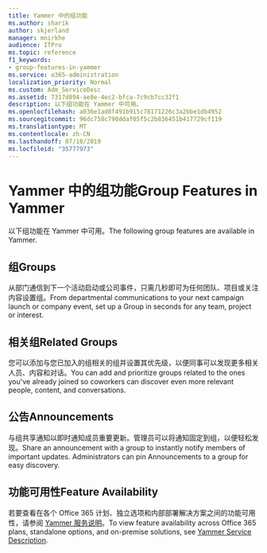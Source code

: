 ```yaml
---
title: Yammer 中的组功能
ms.author: sharik
author: skjerland
manager: mnirkhe
audience: ITPro
ms.topic: reference
f1_keywords:
- group-features-in-yammer
ms.service: o365-administration
localization_priority: Normal
ms.custom: Adm_ServiceDesc
ms.assetid: 7317d894-ae8e-4ec2-bfca-7c9cb7cc32f1
description: 以下组功能在 Yammer 中可用。
ms.openlocfilehash: a036e1ad8f491b915c78171226c3a2bbe1db4952
ms.sourcegitcommit: 96dc758c790ddaf05f5c2b836451b417729cf119
ms.translationtype: MT
ms.contentlocale: zh-CN
ms.lasthandoff: 07/18/2019
ms.locfileid: "35777973"
---
```

# <a name="group-features-in-yammer"></a><span data-ttu-id="a71cf-103">Yammer 中的组功能</span><span class="sxs-lookup"><span data-stu-id="a71cf-103">Group Features in Yammer</span></span>

<span data-ttu-id="a71cf-104">以下组功能在 Yammer 中可用。</span><span class="sxs-lookup"><span data-stu-id="a71cf-104">The following group features are available in Yammer.</span></span>
  
## <a name="groups"></a><span data-ttu-id="a71cf-105">组</span><span class="sxs-lookup"><span data-stu-id="a71cf-105">Groups</span></span>
<span data-ttu-id="a71cf-106"><a name="bkmk_Groups"> </a></span><span class="sxs-lookup"><span data-stu-id="a71cf-106"></span></span>

<span data-ttu-id="a71cf-107">从部门通信到下一个活动启动或公司事件，只需几秒即可为任何团队、项目或关注内容设置组。</span><span class="sxs-lookup"><span data-stu-id="a71cf-107">From departmental communications to your next campaign launch or company event, set up a Group in seconds for any team, project or interest.</span></span>
  
## <a name="related-groups"></a><span data-ttu-id="a71cf-108">相关组</span><span class="sxs-lookup"><span data-stu-id="a71cf-108">Related Groups</span></span>
<span data-ttu-id="a71cf-109"><a name="bkmk_RelatedGroups"> </a></span><span class="sxs-lookup"><span data-stu-id="a71cf-109"></span></span>

<span data-ttu-id="a71cf-110">您可以添加与您已加入的组相关的组并设置其优先级，以便同事可以发现更多相关人员、内容和对话。</span><span class="sxs-lookup"><span data-stu-id="a71cf-110">You can add and prioritize groups related to the ones you've already joined so coworkers can discover even more relevant people, content, and conversations.</span></span>
  
## <a name="announcements"></a><span data-ttu-id="a71cf-111">公告</span><span class="sxs-lookup"><span data-stu-id="a71cf-111">Announcements</span></span>
<span data-ttu-id="a71cf-112"><a name="bkmk_Announcements"> </a></span><span class="sxs-lookup"><span data-stu-id="a71cf-112"></span></span>

<span data-ttu-id="a71cf-p101">与组共享通知以即时通知成员重要更新。管理员可以将通知固定到组，以便轻松发现。</span><span class="sxs-lookup"><span data-stu-id="a71cf-p101">Share an announcement with a group to instantly notify members of important updates. Administrators can pin Announcements to a group for easy discovery.</span></span>
  
## <a name="feature-availability"></a><span data-ttu-id="a71cf-115">功能可用性</span><span class="sxs-lookup"><span data-stu-id="a71cf-115">Feature Availability</span></span>
<span data-ttu-id="a71cf-116"><a name="bkmk_Announcements"> </a></span><span class="sxs-lookup"><span data-stu-id="a71cf-116"></span></span>

<span data-ttu-id="a71cf-117">若要查看在各个 Office 365 计划、独立选项和内部部署解决方案之间的功能可用性，请参阅 [Yammer 服务说明](yammer-service-description.md)。</span><span class="sxs-lookup"><span data-stu-id="a71cf-117">To view feature availability across Office 365 plans, standalone options, and on-premise solutions, see [Yammer Service Description](yammer-service-description.md).</span></span>
  

